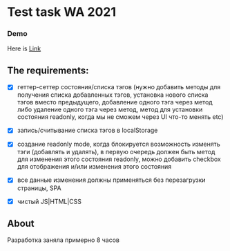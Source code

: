 # Test task WA 2021
### Demo
  Here is [Link](https://silly-meninsky-8c1824.netlify.app/)

## The requirements:

- [x]  геттер-сеттер состояния/списка тэгов (нужно добавить методы для
       получения списка добавленных тэгов, установка нового списка тэгов
       вместо предыдущего, добавление одного тэга через метод либо удаление
       одного тэга через метод, метод для установки состояния readonly, когда
       мы не сможем через UI что-то менять etc)

- [x]  запись/считывание списка тэгов в localStorage
- [x]  создание readonly mode, когда блокируется возможность изменять тэги
       (добавлять и удалять), в первую очередь должен быть метод для
       изменения этого состояния readonly, можно добавить checkbox для
       отображения и/или изменения этого состояния
- [x]  все данные изменения должны применяться без перезагрузки страницы,
       SPA
- [x]  чистый JS|HTML|CSS


## About
Разработка заняла примерно 8 часов
